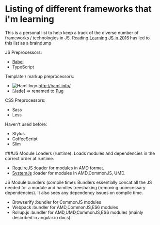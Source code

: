 # Listing of different frameworks that i'm learning
This is a personal list to help keep a track of the diverse number of frameworks / technologies in JS. 
Reading [Learning JS in 2016](https://hackernoon.com/how-it-feels-to-learn-javascript-in-2016-d3a717dd577f) has led to this list as a braindump

JS Preprocessors:
* [Babel](https://babeljs.io/)
* TypeScript

Template / markup preprocessors:
* ![Haml logo](http://haml.info/images/haml.png) http://haml.info/
* [Jade] => renamed to [Pug](https://pugjs.org/api/getting-started.html)

CSS Preprocessors:
* Sass
* Less

Haven't used before:
* Stylus
* CoffeeScript
* Slim

###JS Module Loaders (runtime):
Loads modules and dependencies in the correct order at runtime.
* [RequireJS](http://requirejs.org/) :loader for modules in AMD format.
* [SystemJs](https://github.com/systemjs/systemjs) :loader for modules in AMD,CommonJS, UMD.

JS Module bundlers (compile time):
Bundlers essentially concat all the JS needed for a module and handles treeshaking (removing unnecessary dependencies). It also sees any dependency issues on compile time.
* Browserify :bundler for CommonJS modules
* Webpack :bundler for AMD,CommonJS,ES6 modules
* Rollup.js :bundler for AMD,UMD,CommonJS,ES6 modules (mainly described in angular.io docs)
